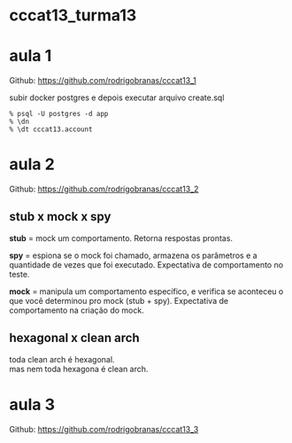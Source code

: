 # cccat13_turma13

# aula 1 

Github: https://github.com/rodrigobranas/cccat13_1

subir docker postgres e depois executar arquivo create.sql

```
% psql -U postgres -d app
% \dn
% \dt cccat13.account
``````

# aula 2

Github: https://github.com/rodrigobranas/cccat13_2

## stub x mock x spy

**stub** = mock um comportamento. Retorna respostas prontas.

**spy** = espiona se o mock foi chamado, armazena os parâmetros e a quantidade de vezes que foi executado. Expectativa de comportamento no teste.

**mock** = manipula um comportamento específico, e verifica se aconteceu o que você determinou pro mock (stub + spy). Expectativa de comportamento na criação do mock.

## hexagonal x clean arch

toda clean arch é hexagonal.  
mas nem toda hexagona é clean arch.

# aula 3

Github: https://github.com/rodrigobranas/cccat13_3